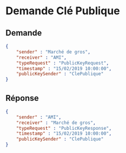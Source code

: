 # Demande Clé Publique

## Demande 
```json 
{
    "sender" : "Marché de gros", 
    "receiver" : "AMI",
    "typeRequest" : "PublicKeyRequest",
    "timestamp" : "15/02/2019 10:00:00",
    "publicKeySender" : "ClePublique"
}
```

## Réponse
```json
{
    "sender" : "AMI", 
    "receiver" : "Marché de gros",
    "typeRequest" : "PublicKeyResponse",
    "timestamp" : "15/02/2019 10:00:00",
    "publicKeySender" : "ClePublique"
}
```